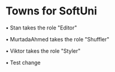 # Towns for SoftUni

•	Stan takes the role "Editor"

•	MurtadaAhmed takes the role "Shuffler"

•	Viktor takes the role "Styler"

• Test change
